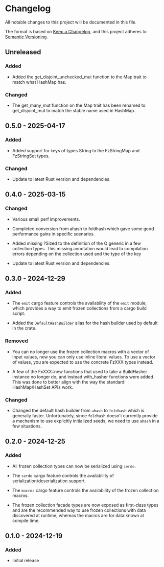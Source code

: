 # Changelog

All notable changes to this project will be documented in this file.

The format is based on [Keep a Changelog](https://keepachangelog.com/en/1.1.0/),
and this project adheres to [Semantic Versioning](https://semver.org/spec/v2.0.0.html).

## Unreleased

### Added

- Added the get_disjoint_unchecked_mut function to the Map trait to match what HashMap has.

### Changed

- The get_many_mut function on the Map trait has been renamed to get_disjoint_mut to match the stable name
used in HashMap.

## 0.5.0 - 2025-04-17

### Added

- Added support for keys of types String to the FzStringMap and FzStringSet types.

### Changed

- Update to latest Rust version and dependencies.

## 0.4.0 - 2025-03-15

### Changed

- Various small perf improvements.

- Completed conversion from ahash to foldhash which gave some good performance gains in specific scenarios.

- Added missing ?Sized to the definition of the Q generic in a few
collection types. This missing annotation would lead to compilation
errors depending on the collection used and the type of the key

- Update to latest Rust version and dependencies.

## 0.3.0 - 2024-12-29

### Added

- The `emit` cargo feature controls the availability of the `emit` module, which provides
a way to emit frozen collections from a cargo build script.

- Added the `DefaultHashBuilder` alias for the hash builder used by default in the 
crate.

### Removed

- You can no longer use the frozen collection macros with a vector of input values, now
you can only use inline literal values. To use a vector of values, you are expected to
use the concrete FzXXX types instead.

- A few of the FxXXX::new functions that used to take a BuildHasher instance no longer do,
and instead with_hasher functions were added. This was done to better align with the
way the standard HashMap/HashSet APIs work.

### Changed

- Changed the default hash builder from `ahash` to `foldhash` which is generally
faster. Unfortunately, since `foldhash` doesn't currently provide a mechanism to
use explicitly initialized seeds, we need to use `ahash` in a few
situations.

## 0.2.0 - 2024-12-25

### Added

- All frozen collection types can now be serialized using `serde`.

- The `serde` cargo feature controls the availability of serialization/deserialization support.

- The `macros` cargo feature controls the availability of the frozen collection macros.

- The frozen collection facade types are now exposed as first-class types and are the 
recommended way to use frozen collections with data discovered at runtime, whereas the
macros are for data known at compile time.

## 0.1.0 - 2024-12-19

### Added

- Initial release
